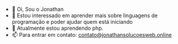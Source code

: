 - 👋 Oi, Sou o Jonathan
- 👀 Estou interessado em aprender mais sobre linguagens de programação e poder ajudar quem está iniciando
- 🌱 Atualmente estou aprendendo php. 
- 📫 Para entrar em contato: contato@jonathansolucoesweb.online


